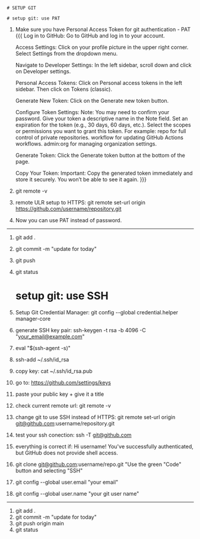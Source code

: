 	# SETUP GIT
	
	# setup git: use PAT
1. Make sure you have Personal Access Token for git authentication - PAT
{{{    Log in to GitHub:
        Go to GitHub and log in to your account.

    Access Settings:
        Click on your profile picture in the upper right corner.
        Select Settings from the dropdown menu.

    Navigate to Developer Settings:
        In the left sidebar, scroll down and click on Developer settings.

    Personal Access Tokens:
        Click on Personal access tokens in the left sidebar.
        Then click on Tokens (classic).

    Generate New Token:
        Click on the Generate new token button.

    Configure Token Settings:
        Note: You may need to confirm your password.
        Give your token a descriptive name in the Note field.
        Set an expiration for the token (e.g., 30 days, 60 days, etc.).
        Select the scopes or permissions you want to grant this token. For example:
            repo for full control of private repositories.
            workflow for updating GitHub Actions workflows.
            admin:org for managing organization settings.

    Generate Token:
        Click the Generate token button at the bottom of the page.

    Copy Your Token:
        Important: Copy the generated token immediately and store it securely. You won’t be able to see it again.
}}}
2. git remote -v
3. remote ULR setup to HTTPS: git remote set-url origin https://github.com/username/repository.git
4. Now you can use PAT instead of password.
 
---
1. git add .
2. git commit -m "update for today"
3. git push
4. git status

	# setup git: use SSH
01. Setup Git Credential Manager: git config --global credential.helper manager-core
02. generate SSH key pair: ssh-keygen -t rsa -b 4096 -C "your_email@example.com"
03. eval "$(ssh-agent -s)"
04. ssh-add ~/.ssh/id_rsa
05. copy key: cat ~/.ssh/id_rsa.pub
06. go to: https://github.com/settings/keys
07. paste your public key  + give it a title
08. check current remote url: git remote -v
09. change git to use SSH instead of HTTPS: git remote set-url origin git@github.com:username/repository.git
10. test your ssh conection: ssh -T git@github.com
11. everything is correct if: Hi username! You've successfully authenticated, but GitHub does not provide shell access.
12. git clone git@github.com:username/repo.git "Use the green "Code" button and selecting "SSH"
13. git config --global user.email "your email"
14. git config --global user.name "your git user name"
 
---
1. git add .
2. git commit -m "update for today"
3. git push origin main
4. git status
